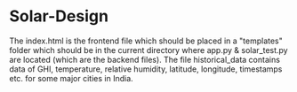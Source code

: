 # Solar-Design
The index.html is the frontend file which should be placed in a "templates" folder which should be in the current directory where app.py & solar_test.py are located (which are the backend files).
The file historical_data contains data of GHI, temperature, relative humidity, latitude, longitude, timestamps etc. for some major cities in India.

